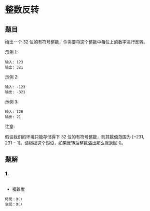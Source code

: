 # 整数反转

## 題目
给出一个 32 位的有符号整数，你需要将这个整数中每位上的数字进行反转。

示例 1:
```
输入: 123
输出: 321
```
示例 2:
```
输入: -123
输出: -321
```
示例 3:
```
输入: 120
输出: 21
```
注意:

假设我们的环境只能存储得下 32 位的有符号整数，则其数值范围为 [−231,  231 − 1]。请根据这个假设，如果反转后整数溢出那么就返回 0。

## 題解

### 1. 
```java

```
- 複雜度
```
時間：O()
空間：O()
```
